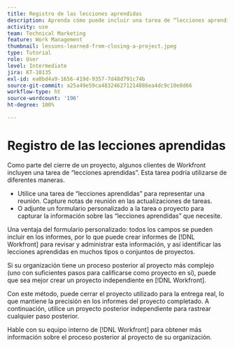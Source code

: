 ```yaml
---
title: Registro de las lecciones aprendidas
description: Aprenda cómo puede incluir una tarea de “lecciones aprendidas” para identificar qué salió bien y qué se puede mejorar la próxima vez.
activity: use
team: Technical Marketing
feature: Work Management
thumbnail: lessons-learned-from-closing-a-project.jpeg
type: Tutorial
role: User
level: Intermediate
jira: KT-10135
exl-id: ea0bd4a9-1656-419d-9357-7d48d791c74b
source-git-commit: a25a49e59ca483246271214886ea4dc9c10e8d66
workflow-type: ht
source-wordcount: '196'
ht-degree: 100%

---
```


# Registro de las lecciones aprendidas

Como parte del cierre de un proyecto, algunos clientes de Workfront incluyen una tarea de “lecciones aprendidas”. Esta tarea podría utilizarse de diferentes maneras.

* Utilice una tarea de “lecciones aprendidas” para representar una reunión. Capture notas de reunión en las actualizaciones de tareas.
* O adjunte un formulario personalizado a la tarea o proyecto para capturar la información sobre las “lecciones aprendidas” que necesite.

Una ventaja del formulario personalizado: todos los campos se pueden incluir en los informes, por lo que puede crear informes de [!DNL Workfront] para revisar y administrar esta información, y así identificar las lecciones aprendidas en muchos tipos o conjuntos de proyectos.

Si su organización tiene un proceso posterior al proyecto más complejo (uno con suficientes pasos para calificarse como proyecto en sí), puede que sea mejor crear un proyecto independiente en [!DNL Workfront].

Con este método, puede cerrar el proyecto utilizado para la entrega real, lo que mantiene la precisión en los informes del proyecto completado. A continuación, utilice un proyecto posterior independiente para rastrear cualquier paso posterior.

Hable con su equipo interno de [!DNL Workfront] para obtener más información sobre el proceso posterior al proyecto de su organización.

